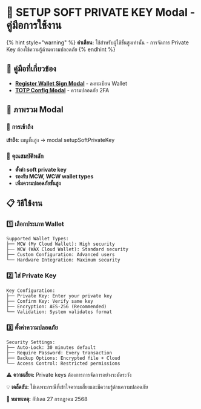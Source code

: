 # 🔑 SETUP SOFT PRIVATE KEY Modal - คู่มือการใช้งาน

{% hint style="warning" %}
**คำเตือน:** ใช้สำหรับผู้ใช้ขั้นสูงเท่านั้น - การจัดการ Private Key ต้องใช้ความรู้ด้านความปลอดภัย
{% endhint %}

## 🔗 คู่มือที่เกี่ยวข้อง

- **[Register Wallet Sign Modal](register-wallet-sign-modal.md)** - ลงทะเบียน Wallet
- **[TOTP Config Modal](totp-config-modal.md)** - ความปลอดภัย 2FA

## 📖 ภาพรวม Modal

### 🎯 **การเข้าถึง**
**เข้าถึง:** เมนูขั้นสูง → modal setupSoftPrivateKey

### 🎯 **คุณสมบัติหลัก**
- **ตั้งค่า soft private key**
- **รองรับ MCW, WCW wallet types**
- **เพิ่มความปลอดภัยขั้นสูง**

## 📋 วิธีใช้งาน

### **1️⃣ เลือกประเภท Wallet**
```
Supported Wallet Types:
├── MCW (My Cloud Wallet): High security
├── WCW (WAX Cloud Wallet): Standard security  
├── Custom Configuration: Advanced users
└── Hardware Integration: Maximum security
```

### **2️⃣ ใส่ Private Key**
```
Key Configuration:
├── Private Key: Enter your private key
├── Confirm Key: Verify same key
├── Encryption: AES-256 (Recommended)
└── Validation: System validates format
```

### **3️⃣ ตั้งค่าความปลอดภัย**
```
Security Settings:
├── Auto-Lock: 30 minutes default
├── Require Password: Every transaction
├── Backup Options: Encrypted file + Cloud
└── Access Control: Restricted permissions
```

⚠️ **ความเสี่ยง:** Private keys ต้องการการจัดการอย่างระมัดระวัง

💡 **เคล็ดลับ:** ใช้เฉพาะกรณีที่เข้าใจความเสี่ยงและมีความรู้ด้านความปลอดภัย

**📝 หมายเหตุ:** อัปเดต 27 กรกฎาคม 2568